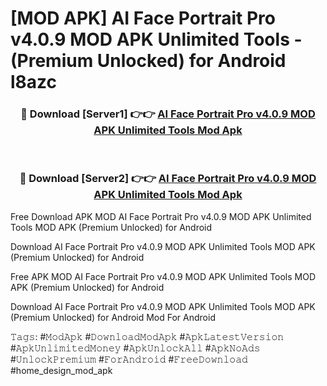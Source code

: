 # [MOD APK] AI Face Portrait Pro v4.0.9 MOD APK Unlimited Tools - (Premium Unlocked) for Android l8azc



<div align="center">
<h3>🔴 Download [Server1] 👉👉 <a href="https://momento.my/?title=AI_Face_Portrait_Pro_v4.0.9_MOD_APK_Unlimited_Tools">AI Face Portrait Pro v4.0.9 MOD APK Unlimited Tools Mod Apk</a></h3><br>

<h3>🔴 Download [Server2] 👉👉 <a href="https://momento.my/?title=AI_Face_Portrait_Pro_v4.0.9_MOD_APK_Unlimited_Tools">AI Face Portrait Pro v4.0.9 MOD APK Unlimited Tools Mod Apk</a></h3>
</div>



Free Download APK MOD AI Face Portrait Pro v4.0.9 MOD APK Unlimited Tools MOD APK (Premium Unlocked) for Android

Download AI Face Portrait Pro v4.0.9 MOD APK Unlimited Tools MOD APK (Premium Unlocked) for Android

Free APK MOD AI Face Portrait Pro v4.0.9 MOD APK Unlimited Tools MOD APK (Premium Unlocked) for Android

Download AI Face Portrait Pro v4.0.9 MOD APK Unlimited Tools MOD APK (Premium Unlocked) for Android Mod For Android

𝚃𝚊𝚐𝚜: #𝙼𝚘𝚍𝙰𝚙𝚔 #𝙳𝚘𝚠𝚗𝚕𝚘𝚊𝚍𝙼𝚘𝚍𝙰𝚙𝚔 #𝙰𝚙𝚔𝙻𝚊𝚝𝚎𝚜𝚝𝚅𝚎𝚛𝚜𝚒𝚘𝚗 #𝙰𝚙𝚔𝚄𝚗𝚕𝚒𝚖𝚒𝚝𝚎𝚍𝙼𝚘𝚗𝚎𝚢 #𝙰𝚙𝚔𝚄𝚗𝚕𝚘𝚌𝚔𝙰𝚕𝚕 #𝙰𝚙𝚔𝙽𝚘𝙰𝚍𝚜 #𝚄𝚗𝚕𝚘𝚌𝚔𝙿𝚛𝚎𝚖𝚒𝚞𝚖 #𝙵𝚘𝚛𝙰𝚗𝚍𝚛𝚘𝚒𝚍 #𝙵𝚛𝚎𝚎𝙳𝚘𝚠𝚗𝚕𝚘𝚊𝚍 #home_design_mod_apk
